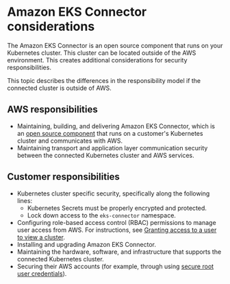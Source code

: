 # Amazon EKS Connector considerations<a name="security-connector"></a>

The Amazon EKS Connector is an open source component that runs on your Kubernetes cluster\. This cluster can be located outside of the AWS environment\. This creates additional considerations for security responsibilities\.



This topic describes the differences in the responsibility model if the connected cluster is outside of AWS\.

## AWS responsibilities<a name="connect-aws-resp"></a>
+ Maintaining, building, and delivering Amazon EKS Connector, which is an [open source component](https://github.com/aws/amazon-eks-connector) that runs on a customer's Kubernetes cluster and communicates with AWS\.
+ Maintaining transport and application layer communication security between the connected Kubernetes cluster and AWS services\.

## Customer responsibilities<a name="connect-cust-resp"></a>
+ Kubernetes cluster specific security, specifically along the following lines:
  + Kubernetes Secrets must be properly encrypted and protected\.
  + Lock down access to the `eks-connector` namespace\.
+ Configuring role\-based access control \(RBAC\) permissions to manage user access from AWS\. For instructions, see [Granting access to a user to view a cluster](https://docs.aws.amazon.com/eks/latest/userguide/connector-grant-access.html)\.
+ Installing and upgrading Amazon EKS Connector\.
+ Maintaining the hardware, software, and infrastructure that supports the connected Kubernetes cluster\.
+ Securing their AWS accounts \(for example, through using [secure root user credentials](https://docs.aws.amazon.com/IAM/latest/UserGuide/id_root-user.html)\)\.
